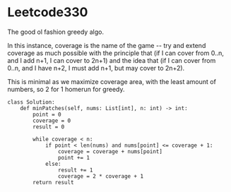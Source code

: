 # Leetcode330
The good ol fashion greedy algo.

In this instance, coverage is the name of the game -- try and extend coverage as much possible with the principle that (if I can cover from 0..n, and I add n+1, I can cover to 2n+1) and the idea that (if I can cover from 0..n, and I have n+2, I must add n+1, but may cover to 2n+2).

This is minimal as we maximize coverage area, with the least amount of numbers, so 2 for 1 homerun for greedy.

```
class Solution:
    def minPatches(self, nums: List[int], n: int) -> int:
        point = 0
        coverage = 0
        result = 0
        
        while coverage < n: 
            if point < len(nums) and nums[point] <= coverage + 1:
                coverage = coverage + nums[point]
                point += 1
            else:
                result += 1
                coverage = 2 * coverage + 1
        return result
                
```
